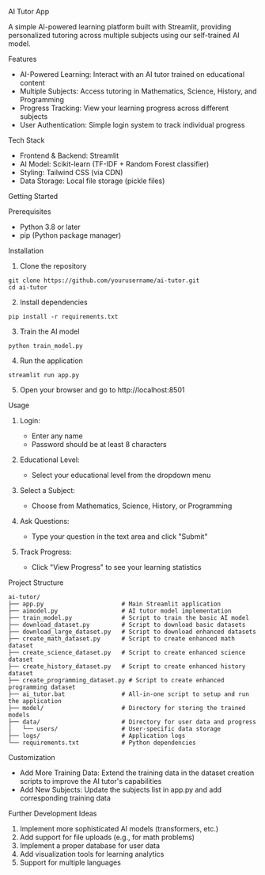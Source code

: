 AI Tutor App

A simple AI-powered learning platform built with Streamlit, providing personalized tutoring across multiple subjects using our self-trained AI model.

Features

- AI-Powered Learning: Interact with an AI tutor trained on educational content
- Multiple Subjects: Access tutoring in Mathematics, Science, History, and Programming
- Progress Tracking: View your learning progress across different subjects
- User Authentication: Simple login system to track individual progress

Tech Stack

- Frontend & Backend: Streamlit
- AI Model: Scikit-learn (TF-IDF + Random Forest classifier)
- Styling: Tailwind CSS (via CDN)
- Data Storage: Local file storage (pickle files)

Getting Started

Prerequisites

- Python 3.8 or later
- pip (Python package manager)

Installation

1. Clone the repository
```
git clone https://github.com/yourusername/ai-tutor.git
cd ai-tutor
```

2. Install dependencies
```
pip install -r requirements.txt
```

3. Train the AI model
```
python train_model.py
```

4. Run the application
```
streamlit run app.py
```

5. Open your browser and go to http://localhost:8501

Usage

1. Login:
   - Enter any name
   - Password should be at least 8 characters
   
2. Educational Level:
   - Select your educational level from the dropdown menu

3. Select a Subject: 
   - Choose from Mathematics, Science, History, or Programming

4. Ask Questions: 
   - Type your question in the text area and click "Submit"

5. Track Progress: 
   - Click "View Progress" to see your learning statistics

Project Structure

```
ai-tutor/
├── app.py                      # Main Streamlit application
├── aimodel.py                  # AI tutor model implementation
├── train_model.py              # Script to train the basic AI model
├── download_dataset.py         # Script to download basic datasets
├── download_large_dataset.py   # Script to download enhanced datasets
├── create_math_dataset.py      # Script to create enhanced math dataset
├── create_science_dataset.py   # Script to create enhanced science dataset
├── create_history_dataset.py   # Script to create enhanced history dataset
├── create_programming_dataset.py # Script to create enhanced programming dataset
├── ai_tutor.bat                # All-in-one script to setup and run the application
├── model/                      # Directory for storing the trained models
├── data/                       # Directory for user data and progress
│   └── users/                  # User-specific data storage
├── logs/                       # Application logs
└── requirements.txt            # Python dependencies
```

Customization

- Add More Training Data: Extend the training data in the dataset creation scripts to improve the AI tutor's capabilities
- Add New Subjects: Update the subjects list in app.py and add corresponding training data

Further Development Ideas

1. Implement more sophisticated AI models (transformers, etc.)
2. Add support for file uploads (e.g., for math problems)
3. Implement a proper database for user data
4. Add visualization tools for learning analytics
5. Support for multiple languages 
